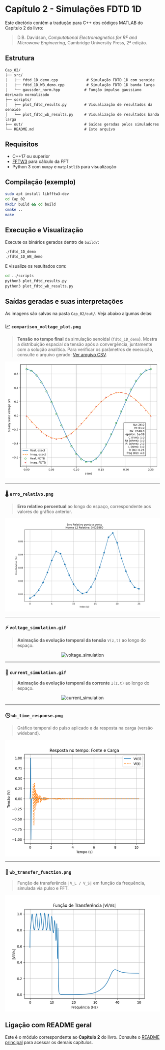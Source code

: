 # Capítulo 2 - Simulações FDTD 1D

Este diretório contém a tradução para C++ dos códigos MATLAB do Capítulo 2 do livro:

> D.B. Davidson, *Computational Electromagnetics for RF and Microwave Engineering*, Cambridge University Press, 2ª edição.

## Estrutura

```
Cap_02/
├── src/
│   ├── fdtd_1D_demo.cpp             # Simulação FDTD 1D com senoide
│   ├── fdtd_1D_WB_demo.cpp          # Simulação FDTD 1D banda larga
│   └── gaussder_norm.hpp           # Função impulso gaussiano derivado normalizado
├── scripts/
│   ├── plot_fdtd_results.py        # Visualização de resultados da senoide
│   └── plot_fdtd_wb_results.py     # Visualização de resultados banda larga
├── out/                            # Saídas geradas pelos simuladores
└── README.md                       # Este arquivo
```

## Requisitos

- C++17 ou superior
- [FFTW3](http://www.fftw.org/) para cálculo da FFT
- Python 3 com `numpy` e `matplotlib` para visualização

## Compilação (exemplo)

```bash
sudo apt install libfftw3-dev
cd Cap_02
mkdir build && cd build
cmake ..
make
```

## Execução e Visualização

Execute os binários gerados dentro de `build/`:

```bash
./fdtd_1D_demo
./fdtd_1D_WB_demo
```

E visualize os resultados com:

```bash
cd ../scripts
python3 plot_fdtd_results.py
python3 plot_fdtd_wb_results.py
```

## Saídas geradas e suas interpretações

As imagens são salvas na pasta `Cap_02/out/`. Veja abaixo algumas delas:

### 📈 `comparison_voltage_plot.png`

> **Tensão no tempo final** da simulação senoidal (`fdtd_1D_demo`). Mostra a distribuição espacial da tensão após a convergência, juntamente com a solução analítica. Para verificar os parâmetros de execução, consulte o arquivo gerado: [Ver arquivo CSV](./out/simulation_parameters.csv).

<p align="center">
  <img src="/Cap_02/out/comparison_voltage_plot.png" alt="comparison_voltage_plot">
</p>

---

### 🌡️ `erro_relativo.png`

> **Erro relativo percentual** ao longo do espaço, correspondente aos valores do gráfico anterior.

<p align="center">
  <img src="/Cap_02/out/erro_relativo.png" alt="erro_relativo">
</p>

---

### ⚡ `voltage_simulation.gif`

> **Animação da evolução temporal da tensão** `V(z,t)` ao longo do espaço.

<p align="center">
  <img src="/Cap_02/out/voltage_simulation.gif" alt="voltage_simulation">
</p>

---

### 🔌 `current_simulation.gif`

> **Animação da evolução temporal da corrente** `I(z,t)` ao longo do espaço.

<p align="center">
  <img src="/Cap_02/out/current_simulation.gif" alt="current_simulation">
</p>

---

### 🕒 `wb_time_response.png`
> Gráfico temporal do pulso aplicado e da resposta na carga (versão wideband).

![wb_time_response](/Cap_02/out/wb_time_response.png)

---

### 📡 `wb_transfer_function.png`
> Função de transferência `|V_L / V_S|` em função da frequência, simulada via pulso e FFT.

![wb_transfer_function](/Cap_02/out/wb_transfer_function.png)

## Ligação com README geral

Este é o módulo correspondente ao **Capítulo 2** do livro. Consulte o [README principal](../README.md) para acessar os demais capítulos.
